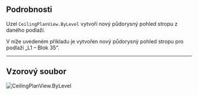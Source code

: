 ## Podrobnosti
Uzel `CeilingPlanView.ByLevel` vytvoří nový půdorysný pohled stropu z daného podlaží.

V níže uvedeném příkladu je vytvořen nový půdorysný pohled stropu pro podlaží „L1 – Blok 35“.
___
## Vzorový soubor

![CeilingPlanView.ByLevel](./Revit.Elements.Views.CeilingPlanView.ByLevel_img.jpg)
